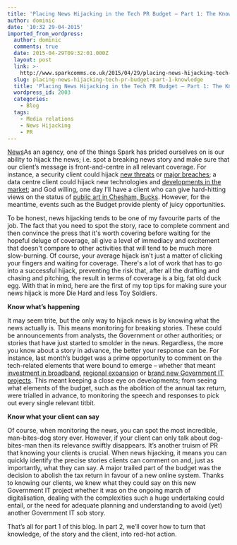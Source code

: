 ```yaml
---
title: 'Placing News Hijacking in the Tech PR Budget – Part 1: The Knowledge'
author: dominic
date: '10:32 29-04-2015'
imported_from_wordpress:
  author: dominic
  comments: true
  date: 2015-04-29T09:32:01.000Z
  layout: post
  link: >-
    http://www.sparkcomms.co.uk/2015/04/29/placing-news-hijacking-tech-pr-budget-part-1-knowledge/
  slug: placing-news-hijacking-tech-pr-budget-part-1-knowledge
  title: 'Placing News Hijacking in the Tech PR Budget – Part 1: The Knowledge'
  wordpress_id: 2003
  categories:
    - Blog
  tags:
    - Media relations
    - News Hijacking
    - PR
---
```


[News](News-300x135.jpg)As an agency, one of the things Spark has prided ourselves on is our ability to hijack the news; i.e. spot a breaking news story and make sure that our client’s message is front-and-centre in all relevant coverage. For instance, a security client could hijack [new threats](http://www.theregister.co.uk/2014/12/02/malware_warning_follows_sony_megahack/) or [major breaches](http://www.infosecurity-magazine.com/news/ukrainian-pm-blames-russia-for/); a data centre client could hijack new technologies and [developments in the market](http://netcommseurope.businesscatalyst.com/news/four-in-five-businesses-will-find-growth-limited-by-lack-of-new-data-centre-skills); and God willing, one day I’ll have a client who can give hard-hitting views on the status of [public art in Chesham, Bucks](http://www.getbucks.co.uk/news/local-news/giant-hare-sculpture-aims-put-8717212). However, for the meantime, events such as the Budget provide plenty of juicy opportunities.

To be honest, news hijacking tends to be one of my favourite parts of the job. The fact that you need to spot the story, race to complete comment and then convince the press that it's worth covering before waiting for the hopeful deluge of coverage, all give a level of immediacy and excitement that doesn't compare to other activities that will tend to be much more slow-burning. Of course, your average hijack isn't just a matter of clicking your fingers and waiting for coverage. There's a lot of work that has to go into a successful hijack, preventing the risk that, after all the drafting and chasing and pitching, the result in terms of coverage is a big, fat old duck egg. With that in mind, here are the first of my top tips for making sure your news hijack is more Die Hard and less Toy Soldiers.

**Know what’s happening**

It may seem trite, but the only way to hijack news is by knowing what the news actually is. This means monitoring for breaking stories. These could be announcements from analysts, the Government or other authorities; or stories that have just started to smolder in the news. Regardless, the more you know about a story in advance, the better your response can be. For instance, last month’s budget was a prime opportunity to comment on the tech-related elements that were bound to emerge – whether that meant [investment in broadband](http://www.theinquirer.net/inquirer/news/2400296/budget-2015-government-pledges-to-bring-ultrafast-broadband-to-almost-all), [regional expansion](https://www.gov.uk/government/news/budget-2015-what-is-means-for-the-north-east) or [brand new Government IT projects](http://www.bbc.co.uk/news/business-31937637). This meant keeping a close eye on developments; from seeing what elements of the budget, such as the abolition of the annual tax return, were trialled in advance, to monitoring the speech and responses to pick out every single relevant titbit.

**Know what your client can say** 

Of course, when monitoring the news, you can spot the most incredible, man-bites-dog story ever. However, if your client can only talk about dog-bites-man then its relevance swiftly disappears. It’s another truism of PR that knowing your clients is crucial. When news hijacking, it means you can quickly identify the precise stories clients can comment on and, just as importantly, what they can say. A major trailed part of the budget was the decision to abolish the tax return in favour of a new online system. Thanks to knowing our clients, we knew what they could say on this new Government IT project whether it was on the ongoing march of digitalisation, dealing with the complexities such a huge undertaking could entail, or the need for adequate planning and understanding to avoid (yet) another Government IT sob story.

That’s all for part 1 of this blog. In part 2, we’ll cover how to turn that knowledge, of the story and the client, into red-hot action.
